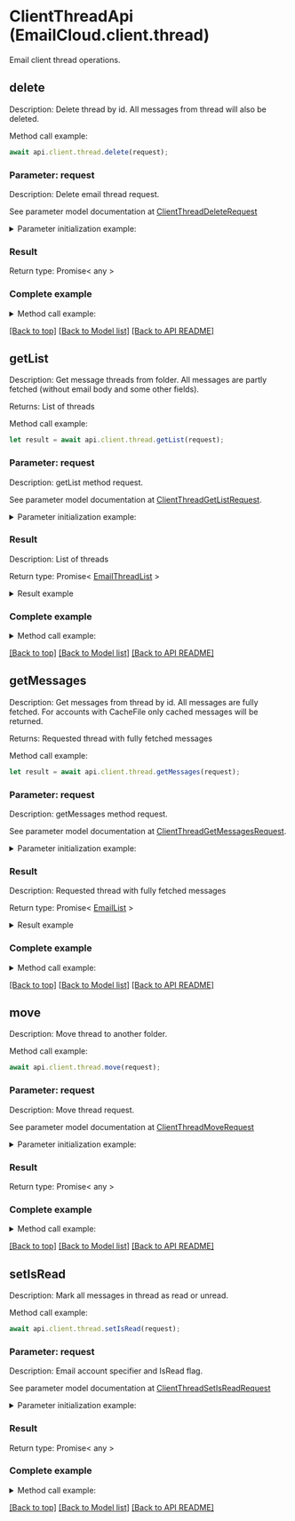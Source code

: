 # ClientThreadApi (EmailCloud.client.thread)

Email client thread operations.

<a name="delete"></a>
## **delete**

Description: Delete thread by id. All messages from thread will also be deleted.             

Method call example:
```typescript
await api.client.thread.delete(request);
```

### Parameter: request

Description: Delete email thread request.

See parameter model documentation at [ClientThreadDeleteRequest](ClientThreadDeleteRequest.md)

<details>
    <summary>Parameter initialization example:</summary>
    
```typescript
let request = Models.clientThreadDeleteRequest()
    .folder('INBOX/SubFolder')
    .threadId('5')
    .accountLocation(Models.storageFileLocation()
        .fileName('email.account')
        .storage('First Storage')
        .folderPath('file/location/folder/on/storage')
        .build())
    .build();
```

</details>

### Result

Return type: Promise< any >

### Complete example

<details>
    <summary>Method call example:</summary>

```typescript
const api = new EmailCloud(app_key, app_sid);

// Prepare parameters:
let request = Models.clientThreadDeleteRequest()
    .folder('INBOX/SubFolder')
    .threadId('5')
    .accountLocation(Models.storageFileLocation()
        .fileName('email.account')
        .storage('First Storage')
        .folderPath('file/location/folder/on/storage')
        .build())
    .build();

// Call method:
await api.client.thread.delete(request);
```

</details>

[[Back to top]](#) [[Back to Model list]](Models.md) [[Back to API README]](README.md)

<a name="getList"></a>
## **getList**

Description: Get message threads from folder. All messages are partly fetched (without email body and some other fields).             

Returns: List of threads

Method call example:
```typescript
let result = await api.client.thread.getList(request);
```

### Parameter: request

Description: getList method request.

See parameter model documentation at [ClientThreadGetListRequest](ClientThreadGetListRequest.md).

<details>
    <summary>Parameter initialization example:</summary>
    
```typescript
let request = Models.ClientThreadGetListRequest()
    .folder('INBOX/SubFolder')
    .account('email.account')
    .storage('First Storage')
    .accountStorageFolder('email/account/location/on/storage')
    .build();
```

</details>

### Result

Description: List of threads

Return type: Promise< [EmailThreadList](EmailThreadList.md) >

<details>
    <summary>Result example</summary>

```typescript
let result = Models.emailThreadList()
    .value([
        Models.emailThread()
            .id('123')
            .subject('Some email subject')
            .messages([
                Models.emailDto()
                    .date(new Date())
                    .from(Models.mailAddress()
                        .address('from@aspose.com')
                        .build())
                    .messageId('1')
                    .subject('Some email subject')
                    .to([
                        Models.mailAddress()
                            .address('to@aspose.com')
                            .build()])
                    .build(),
                Models.emailDto()
                    .date(new Date())
                    .from(Models.mailAddress()
                        .address('from@aspose.com')
                        .build())
                    .messageId('3')
                    .subject('Re: Some email subject')
                    .to([
                        Models.mailAddress()
                            .address('to@aspose.com')
                            .build()])
                    .build()])
            .build()])
    .build();
```

</details>


### Complete example

<details>
    <summary>Method call example:</summary>

```typescript
const api = new EmailCloud(app_key, app_sid);

// Prepare parameters:
let request = Models.ClientThreadGetListRequest()
    .folder('INBOX/SubFolder')
    .account('email.account')
    .storage('First Storage')
    .accountStorageFolder('email/account/location/on/storage')
    .build();

// Call method:
let result = await api.client.thread.getList(request);

// Result example:
result = Models.emailThreadList()
    .value([
        Models.emailThread()
            .id('123')
            .subject('Some email subject')
            .messages([
                Models.emailDto()
                    .date(new Date())
                    .from(Models.mailAddress()
                        .address('from@aspose.com')
                        .build())
                    .messageId('1')
                    .subject('Some email subject')
                    .to([
                        Models.mailAddress()
                            .address('to@aspose.com')
                            .build()])
                    .build(),
                Models.emailDto()
                    .date(new Date())
                    .from(Models.mailAddress()
                        .address('from@aspose.com')
                        .build())
                    .messageId('3')
                    .subject('Re: Some email subject')
                    .to([
                        Models.mailAddress()
                            .address('to@aspose.com')
                            .build()])
                    .build()])
            .build()])
    .build();
```

</details>

[[Back to top]](#) [[Back to Model list]](Models.md) [[Back to API README]](README.md)

<a name="getMessages"></a>
## **getMessages**

Description: Get messages from thread by id. All messages are fully fetched. For accounts with CacheFile only cached messages will be returned.             

Returns: Requested thread with fully fetched messages

Method call example:
```typescript
let result = await api.client.thread.getMessages(request);
```

### Parameter: request

Description: getMessages method request.

See parameter model documentation at [ClientThreadGetMessagesRequest](ClientThreadGetMessagesRequest.md).

<details>
    <summary>Parameter initialization example:</summary>
    
```typescript
let request = Models.ClientThreadGetMessagesRequest()
    .threadId('5')
    .account('email.account')
    .folder('INBOX')
    .storage('First Storage')
    .accountStorageFolder('email/account/location/on/storage')
    .build();
```

</details>

### Result

Description: Requested thread with fully fetched messages

Return type: Promise< [EmailList](EmailList.md) >

<details>
    <summary>Result example</summary>

```typescript
let result = ;
```

</details>


### Complete example

<details>
    <summary>Method call example:</summary>

```typescript
const api = new EmailCloud(app_key, app_sid);

// Prepare parameters:
let request = Models.ClientThreadGetMessagesRequest()
    .threadId('5')
    .account('email.account')
    .folder('INBOX')
    .storage('First Storage')
    .accountStorageFolder('email/account/location/on/storage')
    .build();

// Call method:
let result = await api.client.thread.getMessages(request);

// Result example:
result = ;
```

</details>

[[Back to top]](#) [[Back to Model list]](Models.md) [[Back to API README]](README.md)

<a name="move"></a>
## **move**

Description: Move thread to another folder.             

Method call example:
```typescript
await api.client.thread.move(request);
```

### Parameter: request

Description: Move thread request.

See parameter model documentation at [ClientThreadMoveRequest](ClientThreadMoveRequest.md)

<details>
    <summary>Parameter initialization example:</summary>
    
```typescript
let request = Models.clientThreadMoveRequest()
    .destinationFolder('INBOX/SubFolder')
    .threadId('5')
    .accountLocation(Models.storageFileLocation()
        .fileName('email.account')
        .storage('First Storage')
        .folderPath('file/location/folder/on/storage')
        .build())
    .build();
```

</details>

### Result

Return type: Promise< any >

### Complete example

<details>
    <summary>Method call example:</summary>

```typescript
const api = new EmailCloud(app_key, app_sid);

// Prepare parameters:
let request = Models.clientThreadMoveRequest()
    .destinationFolder('INBOX/SubFolder')
    .threadId('5')
    .accountLocation(Models.storageFileLocation()
        .fileName('email.account')
        .storage('First Storage')
        .folderPath('file/location/folder/on/storage')
        .build())
    .build();

// Call method:
await api.client.thread.move(request);
```

</details>

[[Back to top]](#) [[Back to Model list]](Models.md) [[Back to API README]](README.md)

<a name="setIsRead"></a>
## **setIsRead**

Description: Mark all messages in thread as read or unread.             

Method call example:
```typescript
await api.client.thread.setIsRead(request);
```

### Parameter: request

Description: Email account specifier and IsRead flag.

See parameter model documentation at [ClientThreadSetIsReadRequest](ClientThreadSetIsReadRequest.md)

<details>
    <summary>Parameter initialization example:</summary>
    
```typescript
let request = Models.clientThreadSetIsReadRequest()
    .isRead(true)
    .folder('INBOX')
    .threadId('5')
    .accountLocation(Models.storageFileLocation()
        .fileName('email.account')
        .storage('First Storage')
        .folderPath('file/location/folder/on/storage')
        .build())
    .build();
```

</details>

### Result

Return type: Promise< any >

### Complete example

<details>
    <summary>Method call example:</summary>

```typescript
const api = new EmailCloud(app_key, app_sid);

// Prepare parameters:
let request = Models.clientThreadSetIsReadRequest()
    .isRead(true)
    .folder('INBOX')
    .threadId('5')
    .accountLocation(Models.storageFileLocation()
        .fileName('email.account')
        .storage('First Storage')
        .folderPath('file/location/folder/on/storage')
        .build())
    .build();

// Call method:
await api.client.thread.setIsRead(request);
```

</details>

[[Back to top]](#) [[Back to Model list]](Models.md) [[Back to API README]](README.md)

